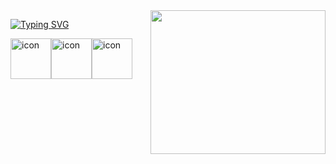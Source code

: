 <img align="right" src="https://giphy.com/embed/wwg1suUiTbCY8H8vIA" width="280" height="230"  />


[![Typing SVG](https://readme-typing-svg.demolab.com?font=Fira+Code&pause=1000&width=435&lines=Software+developer+of+the+future)](https://git.io/typing-svg)
<div style="display: flex">
  
<img src="https://techstack-generator.vercel.app/csharp-icon.svg" alt="icon" width="65" height="65" />
<img src="https://techstack-generator.vercel.app/python-icon.svg" alt="icon" width="65" height="65" />
<img src="https://techstack-generator.vercel.app/github-icon.svg" alt="icon" width="65" height="65" />
</div>
